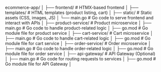 ecommerce-app/
│
├── frontend/                 # HTMX-based frontend
│   ├── templates/            # HTML templates (product listing, cart)
│   ├── static/               # Static assets (CSS, images, JS)
│   └── main.go               # Go code to serve frontend and interact with APIs
│
├── product-service/          # Product microservice
│   ├── main.go               # Go code to handle product-related logic
│   ├── go.mod                # Go module file for product service
│
├── cart-service/             # Cart microservice
│   ├── main.go               # Go code to handle cart-related logic
│   ├── go.mod                # Go module file for cart service
│
├── order-service/            # Order microservice
│   ├── main.go               # Go code to handle order-related logic
│   ├── go.mod                # Go module file for order service
│
├── api-gateway/              # API Gateway (Optional)
│   ├── main.go               # Go code for routing requests to services
│   ├── go.mod                # Go module file for API Gateway
│


